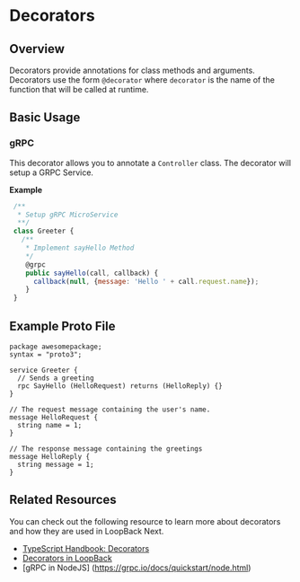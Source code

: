 # Decorators

## Overview

Decorators provide annotations for class methods and arguments. Decorators use the form `@decorator` where `decorator` is the name of the function that will be called at runtime.

## Basic Usage

### gRPC

This decorator allows you to annotate a `Controller` class. The decorator will setup a GRPC Service.

**Example**
````js
 /**
  * Setup gRPC MicroService
  **/
 class Greeter {
   /**
    * Implement sayHello Method
    */
    @grpc
    public sayHello(call, callback) {
      callback(null, {message: 'Hello ' + call.request.name});
    }
 } 
````

## Example Proto File

````
package awesomepackage;
syntax = "proto3";
 
service Greeter {
  // Sends a greeting
  rpc SayHello (HelloRequest) returns (HelloReply) {}
}

// The request message containing the user's name.
message HelloRequest {
  string name = 1;
}

// The response message containing the greetings
message HelloReply {
  string message = 1;
}
````

## Related Resources

You can check out the following resource to learn more about decorators and how they are used in LoopBack Next.

- [TypeScript Handbook: Decorators](https://www.typescriptlang.org/docs/handbook/decorators.html)
- [Decorators in LoopBack](http://loopback.io/doc/en/lb4/Decorators.html)
- [gRPC in NodeJS]
(https://grpc.io/docs/quickstart/node.html)
